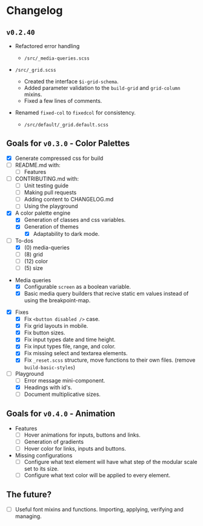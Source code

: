 # Changelog

## `v0.2.40`

- Refactored error handling
  - `/src/_media-queries.scss`

- `/src/_grid.scss`
  - Created the interface `$i-grid-schema`.
  - Added parameter validation to the `build-grid` and `grid-column` mixins.
  - Fixed a few lines of comments.

- Renamed `fixed-col` to `fixedcol` for consistency.
  - `/src/default/_grid.default.scss`

## Goals for `v0.3.0` - Color Palettes
  - [x] Generate compressed css for build
  - [ ] README.md with:
    - [ ] Features
  - [ ] CONTRIBUTING.md with:
    - [ ] Unit testing guide
    - [ ] Making pull requests
    - [ ] Adding content to CHANGELOG.md
    - [ ] Using the playground
  - [x] A color palette engine
    - [x] Generation of classes and css variables.
    - [x] Generation of themes
      - [x] Adaptability to dark mode.
  - [ ] To-dos
    - [x] (0) media-queries
    - [ ] (8) grid
    - [ ] (12) color
    - [ ] (5) size
  - Media queries
    - [x] Configurable `screen` as a boolean variable.
    - [x] Basic media query builders that recive static em values instead of using the breakpoint-map.
  - [x] Fixes
    - [x] Fix `<button disabled />` case.
    - [x] Fix grid layouts in mobile.
    - [x] Fix button sizes.
    - [x] Fix input types date and time height.
    - [x] Fix input types file, range, and color.
    - [x] Fix missing select and textarea elements.
    - [x] Fix `_reset.scss` structure, move functions to their own files. (remove `build-basic-styles`)
  - [ ] Playground
    - [ ] Error message mini-component.
    - [x] Headings with id's.
    - [ ] Document multiplicative sizes.

## Goals for `v0.4.0` - Animation
  - Features
    - [ ] Hover animations for inputs, buttons and links.
    - [ ] Generation of gradients
    - [ ] Hover color for links, inputs and buttons.
  - Missing configurations
    - [ ] Configure what text element will have what step of the modular scale set to its size.
    - [ ] Configure what text color will be applied to every element.

## The future?
  - [ ] Useful font mixins and functions. Importing, applying, verifying and managing.